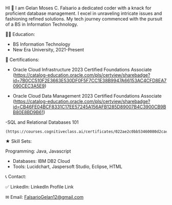 HI 🤚 I am Gelan Moses C. Falsario 
a dedicated coder with a knack for proficient database management. I excel in unraveling 
intricate issues and fashioning refined solutions. My tech journey commenced with the 
pursuit of a BS in Information Technology.

👨‍🎓 Education:
 - BS Information Technology
 - New Era University, 2021-Present

📜 Certifications:

 - Oracle Cloud Infrastructure 2023 Certified Foundations Associate
    (https://catalog-education.oracle.com/pls/certview/sharebadge?id=7B0CC510F2E3663E530DF0F5F7CC1E38B9947A66153AC4CFD8EA7090CEC3A5E9)
   
 - Oracle Cloud Data Management 2023 Certified Foundations Associate
    (https://catalog-education.oracle.com/pls/certview/sharebadge?id=CB46FE04BCF8331C17EE57245A156AFB1285D89007B4C3900CB9BB80E8BD9B61)   

 -SQL and Relational Databases 101
 
    (https://courses.cognitiveclass.ai/certificates/022ae2c0bb53460080d2cac02e180fa1)

★ Skill Sets:

Programming: Java, Javascript

 - Databases: IBM DB2 Cloud
 - Tools: Lucidchart, Jaspersoft Studio, Eclipse, HTML

📞 Contact:

✅ LinkedIn: LinkedIn Profile Link

✉ Email: FalsarioGelan12@gmail.com
